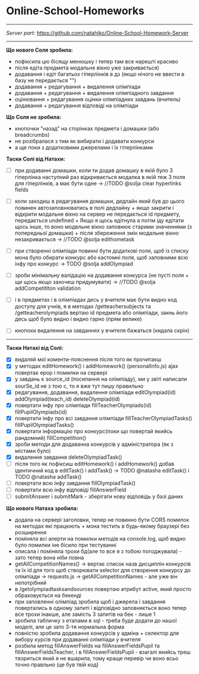 # Online-School-Homeworks
---
*Server part:* https://github.com/natahiko/Online-School-Homework-Server

---

**Що нового Соля зробила:**
- пофіксила цю бісящу менюшку і тепер там все нарешті красиво
- після едіта предмета модальне вікно уже закривається)
- додавання і едіт багатьох гіперлінків в дз (якщо нічого не ввести в базу не передається "")
- додавання + редагування + видалення олімпіади
- додавання + редагування + видалення олімпіадного завдання
- оцінювання + редагування оцінки олімпіадних завдань (вчитель)
- додавання + редагування відповіді на олімпіади


**Що Соля не зробила:**
- кнопочки "назад" на сторінках предмета і домашки (або breadcrumbs)
- не розібралася з тим як вибирати і додавати конкурси
- а ще поки з додатковими джерелами і їх гіперлінками

**Таски Солі від Натахи:**
- [ ] при додаванні домашки, коли ти додав домашку в якій було 3 гіперлінка наступний раз відкривається модалка в якій теж 3 поля для гіперлінків, а має бути одне -> //TODO @solja clear hyperlinks fields

- [ ] коли заходиш в редагування домашки, дедлайн який був до цього повинен автозаповнюватись в полі дедлайну + якщо закрити і відкрити модальне вікно на сервер не передається id предмету, передається undefined + Якщо я щось едітнула а потім іду едітати щось інше, то воно модвльне вікно заповнює старими значеннями (з попередньої домашки) + після збереження змін модальне вікно незакривається -> //TODO @solja edithometask

- [ ] при створенні олімпіади повинні бути додаткові поля, щоб із списку мона було обирати конкурс або кастомні поля, щоб заповними всю інфу про конкурс -> TODO @solja addOlympiad

- [ ] зроби мінімальну валідацію на додавання конкурса (не пусті поля + ще щось якщо захочеш придумувати) -> //TODO @solja addCompetititon validation

- [ ] і в предметах і в олімпіадах десь у вчителя має бути видно код доступу для учнів, я в методах /getteachersubjects та /getteacherolympiads вертаю id предмета або олімпіади, закнь його десь щоб було видно і видно гарно (прям велике)

- [ ] кнопоки видалення на завданнях у вчителя бажаться (кидала скрін)
---

**Таски Натахі від Солі:**
- [x] видаляй мої коменти-пояснення після того як прочитаєш
- [x] у методах editHomework() i addHomework() (personalInfo.js) ajax повертає ерор і помилки на сервері
- [x] у завдань є source_id (посилання на олімпіаду), ми у звіті написали sourSe_id не з тою с, то я вже тут пишу правильно
- [x] редагування, додавання, видалення олімпіади editOlympiad(id) addOlympiad(teach_id) deleteOlympiad(id)
- [x] повертати інфу про олімпіади fillTeacherOlympiads(id) fillPupilOlympiads(id)
- [x] повертати інфу про всі завдання олімпіади fillTeacherOlympiadTasks() fillPupilOlympiadTasks()
- [x] повертати інформацію про конкурс(поки що повертай якийсь рандомний) fillCompetition()
- [x] зроби методи для додаванна конкурсів у адміністратора (як з містами було)
- [x] видалення завдання deleteOlympiadTask()
- [ ] після того як пофіксиш editHomework() i addHomework() добав ідентичний код в editTask() i addTask() -> TODO @natasha editTask()  i TODO @natasha addTask()
- [ ] повертати всю інфу завдання fillOlympiadTask()
- [ ] повертати всю інфу відповіді fillAnswerField
- [ ] submitAnswer i submitMark - зберігати нову відповідь у базі даних

**Що нового Натаха зробила:**
* додала на сервері заголовки, тепер не повинно бути CORS помилок на методах які працюють + мона тестить в будь-якому браузері без розширення
* поміняла всі алерти на помилки методів на console.log, щоб видно було помилки іне бісило при тестуванні
* описала і поміняла трохи бд(але то все я з тобою погоджувала) - зато тепер вона ніби повна
* getAllCompetitionNames() -> вертає список назв дисциплін конкурсів та їх id для того щоб створювати selector для створення конкурсу до олімпіади -> requests.js -> getAllCompetitionNames - але уже він непотрібний
* в /getolympiadtasksandsources повертаю атрибут active, який просто обраховується на бекенді
* при заповленні олімпіад зробила щоб і джерела і завдання повертались в одному запиті і відповідно заповняється воно тепер все трохи інакше, але замість 3 запитів на бек - лише 1
* зробила табличку з етапами в sql - треба буде додати до нашої моделі, але це зато 3-тя нормальна форма
* повністю зробила додавання конкурсів у адміна + селектор для вибору курсів при додаванні олімпіади у вчителя
* розбила метод fillAnswerFields на fillAnswerFieldsPupil та fillAnswerFieldsTeacher, і в fillAnswerFieldsPupil - взагалі якийсь треш твориться який я не вшарила, тому краще перевір чи воно всьо точно правльно (це був твій код)